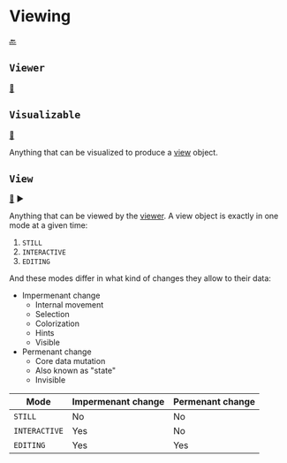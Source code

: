 # Viewing

[:back:](readme.md)

## `Viewer`

[:scroll:](Viewer.java)

## `Visualizable`

[:scroll:](Visualizable.java)

Anything that can be visualized to produce a [view](#view) object.

## `View`

[:scroll:](View.java) :arrow_forward:

Anything that can be viewed by the [viewer](#viewer). A view object is exactly in one mode at a given time:

1. `STILL`
2. `INTERACTIVE`
3. `EDITING`

And these modes differ in what kind of changes they allow to their data:

- Impermenant change
  - Internal movement
  - Selection
  - Colorization
  - Hints
  - Visible
- Permenant change
  - Core data mutation
  - Also known as "state"
  - Invisible

| Mode          | Impermenant change | Permenant change |
| ------------- | ------------------ | ---------------- |
| `STILL`       | No                 | No               |
| `INTERACTIVE` | Yes                | No               |
| `EDITING`     | Yes                | Yes              |
